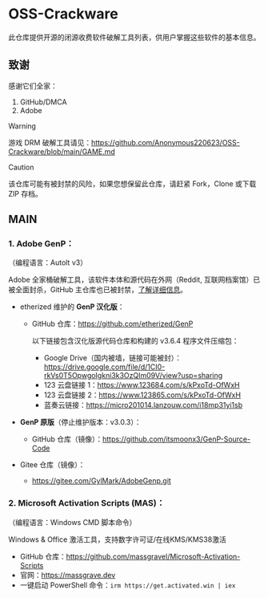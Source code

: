 # OSS-Crackware
此仓库提供开源的闭源收费软件破解工具列表，供用户掌握这些软件的基本信息。

## 致谢

感谢它们全家：

1. GitHub/DMCA
2. Adobe

> [!WARNING]
>
> 游戏 DRM 破解工具请见：https://github.com/Anonymous220623/OSS-Crackware/blob/main/GAME.md

> [!CAUTION]
>
> 该仓库可能有被封禁的风险，如果您想保留此仓库，请赶紧 Fork，Clone 或下载 ZIP 存档。

## MAIN

### 1. Adobe GenP：

（编程语言：Autolt v3）

Adobe 全家桶破解工具，该软件本体和源代码在外网（Reddit, 互联网档案馆）已被全面封杀，GitHub 主仓库也已被封禁，[了解详细信息](https://github.com/github/dmca/blob/master/2025/06/2025-06-18-adobe.md)。
   
- etherized 维护的 **GenP 汉化版**：
   
   - GitHub 仓库：https://github.com/etherized/GenP

       以下链接包含汉化版源代码仓库和构建的 v3.6.4 程序文件压缩包：

        - Google Drive（国内被墙，链接可能被封）：https://drive.google.com/file/d/1CI0-rkVs0T5OpwgoIgkni3k3OzQIm09V/view?usp=sharing
        - 123 云盘链接 1：https://www.123684.com/s/kPxoTd-OfWxH
        - 123 云盘链接 2：https://www.123865.com/s/kPxoTd-OfWxH
        - 蓝奏云链接：https://micro201014.lanzouw.com/i18mp31yi1sb

- **GenP 原版**（停止维护版本：v3.0.3）：

     - GitHub 仓库（镜像）：https://github.com/itsmoonx3/GenP-Source-Code

- Gitee 仓库（镜像）：

     - https://gitee.com/GylMark/AdobeGenp.git


### 2. Microsoft Activation Scripts (MAS)：

（编程语言：Windows CMD 脚本命令）

Windows & Office 激活工具，支持数字许可证/在线KMS/KMS38激活

- GitHub 仓库：https://github.com/massgravel/Microsoft-Activation-Scripts
- 官网：https://massgrave.dev
- 一键启动 PowerShell 命令：`irm https://get.activated.win | iex`
